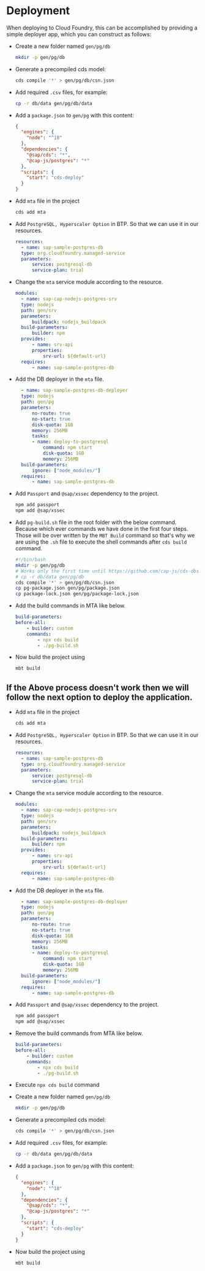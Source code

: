 # Deployment

When deploying to Cloud Foundry, this can be accomplished by providing a simple deployer app, which you can construct as follows:

- Create a new folder named `gen/pg/db`

  ```sh
  mkdir -p gen/pg/db
  ```

- Generate a precompiled cds model:

  ```sh
  cds compile '*' > gen/pg/db/csn.json
  ```

- Add required `.csv` files, for example:

  ```sh
  cp -r db/data gen/pg/db/data
  ```

- Add a `package.json` to `gen/pg` with this content:
  ```json
  {
    "engines": {
      "node": "^18"
    },
    "dependencies": {
      "@sap/cds": "*",
      "@cap-js/postgres": "*"
    },
    "scripts": {
      "start": "cds-deploy"
    }
  }
  ```
- Add `mta` file in the project

  ```sh
  cds add mta
  ```

- Add `PostgreSQL, Hyperscaler Option` in BTP. So that we can use it in our resources.

  ```yaml
  resources:
    - name: sap-sample-postgres-db
    type: org.cloudfoundry.managed-service
    parameters:
        service: postgresql-db
        service-plan: trial
  ```

- Change the `mta` service module according to the resource.

  ```yaml
  modules:
    - name: sap-cap-nodejs-postgres-srv
    type: nodejs
    path: gen/srv
    parameters:
        buildpack: nodejs_buildpack
    build-parameters:
        builder: npm
    provides:
        - name: srv-api
        properties:
            srv-url: ${default-url}
    requires:
        - name: sap-sample-postgres-db
  ```

- Add the DB deployer in the `mta` file.

  ```yaml
    - name: sap-sample-postgres-db-deployer
    type: nodejs
    path: gen/pg
    parameters:
        no-route: true
        no-start: true
        disk-quota: 1GB
        memory: 256MB
        tasks:
        - name: deploy-to-postgresql
            command: npm start
            disk-quota: 1GB
            memory: 256MB
    build-parameters:
        ignore: ["node_modules/"]
    requires:
        - name: sap-sample-postgres-db
  ```

- Add `Passport` and `@sap/xssec` dependency to the project.

  ```sh
  npm add passport
  npm add @sap/xssec
  ```

- Add `pg-build.sh` file in the root folder with the below command. Because which ever commands we have done in the first four steps. Those will be over written by the `MBT Build` command so that's why we are using the `.sh` file to execute the shell commands after `cds build` command.

  ```sh
  #!/bin/bash
  mkdir -p gen/pg/db
  # Works only the first time until https://github.com/cap-js/cds-dbs/issues/100 is fixed
  # cp -r db/data gen/pg/db
  cds compile '*' > gen/pg/db/csn.json
  cp pg-package.json gen/pg/package.json
  cp package-lock.json gen/pg/package-lock.json
  ```

- Add the build commands in MTA like below.

  ```yaml
  build-parameters:
  before-all:
      - builder: custom
      commands:
          - npx cds build
          - ./pg-build.sh
  ```

- Now build the project using
  ```sh
  mbt build
  ```


If the Above process doesn't work then we will follow the next option to deploy the application.
---


- Add `mta` file in the project

  ```sh
  cds add mta
  ```

- Add `PostgreSQL, Hyperscaler Option` in BTP. So that we can use it in our resources.

  ```yaml
  resources:
    - name: sap-sample-postgres-db
    type: org.cloudfoundry.managed-service
    parameters:
        service: postgresql-db
        service-plan: trial
  ```

- Change the `mta` service module according to the resource.

  ```yaml
  modules:
    - name: sap-cap-nodejs-postgres-srv
    type: nodejs
    path: gen/srv
    parameters:
        buildpack: nodejs_buildpack
    build-parameters:
        builder: npm
    provides:
        - name: srv-api
        properties:
            srv-url: ${default-url}
    requires:
        - name: sap-sample-postgres-db
  ```

- Add the DB deployer in the `mta` file.

  ```yaml
    - name: sap-sample-postgres-db-deployer
    type: nodejs
    path: gen/pg
    parameters:
        no-route: true
        no-start: true
        disk-quota: 1GB
        memory: 256MB
        tasks:
        - name: deploy-to-postgresql
            command: npm start
            disk-quota: 1GB
            memory: 256MB
    build-parameters:
        ignore: ["node_modules/"]
    requires:
        - name: sap-sample-postgres-db
  ```

- Add `Passport` and `@sap/xssec` dependency to the project.

  ```sh
  npm add passport
  npm add @sap/xssec
  ```

- Remove the build commands from MTA like below.

  ```yaml
  build-parameters:
  before-all:
      - builder: custom
      commands:
          - npx cds build
          - ./pg-build.sh
  ```

- Execute `npx cds build` command

- Create a new folder named `gen/pg/db`

  ```sh
  mkdir -p gen/pg/db
  ```

- Generate a precompiled cds model:

  ```sh
  cds compile '*' > gen/pg/db/csn.json
  ```

- Add required `.csv` files, for example:

  ```sh
  cp -r db/data gen/pg/db/data
  ```

- Add a `package.json` to `gen/pg` with this content:
  ```json
  {
    "engines": {
      "node": "^18"
    },
    "dependencies": {
      "@sap/cds": "*",
      "@cap-js/postgres": "*"
    },
    "scripts": {
      "start": "cds-deploy"
    }
  }
  ```  

- Now build the project using
  ```sh
  mbt build
  ```

